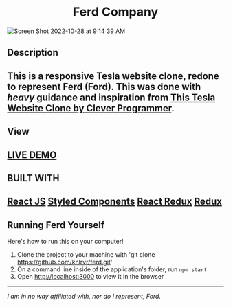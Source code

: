 <h1 align="center">Ferd Company</h1>

![Screen Shot 2022-10-28 at 9 14 39 AM](https://user-images.githubusercontent.com/91632194/198602599-5ea83111-38a2-44c2-a3f1-d1bae9440dec.png)

## Description 

This is a responsive Tesla website clone, redone to represent Ferd (Ford). This was done with *heavy* 
guidance and inspiration from [This Tesla Website Clone by Clever Programmer](https://www.youtube.com/watch?v=lUeS9Wsj6dk&t=160s). 
---

## View

[LIVE DEMO]()
---

## BUILT WITH

[React JS](https://reactjs.org/docs/getting-started.html)
[Styled Components](https://styled-components.com/docs/basics#installation)
[React Redux](https://react-redux.js.org/)
[Redux](https://redux-toolkit.js.org/)
---

## Running Ferd Yourself

Here's how to run this on your computer!

1. Clone the project to your machine with 'git clone https://github.com/knlrvr/ferd.git'
2. On a command line inside of the application's folder, run `npm start`
3. Open [http://localhost:3000](http://localhost:3000) to view it in the browser
---

*I am in no way affiliated with, nor do I represent, Ford.*
